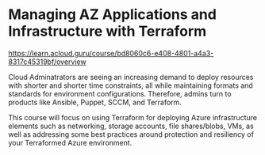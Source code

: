 # Managing AZ Applications and Infrastructure with Terraform

https://learn.acloud.guru/course/bd8060c6-e408-4801-a4a3-8317c45319bf/overview

Cloud Adminatrators are seeing an increasing demand to deploy resources with shorter and shorter time constraints, all while maintaining formats and standards for environment configurations. Therefore, admins turn to products like Ansible, Puppet, SCCM, and Terraform.

This course will focus on using Terraform for deploying Azure infrastructure elements such as networking, storage accounts, file shares/blobs, VMs, as well as addressing some best practices around protection and resiliency of your Terraformed Azure environment.


